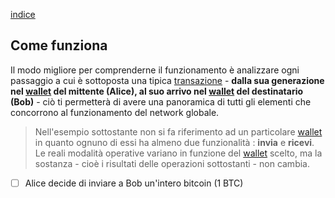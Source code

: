 [indice](README.md)
## Come funziona
Il modo migliore per comprenderne il funzionamento è analizzare ogni passaggio a cui è sottoposta una tipica [transazione](glossario.md#transazione) - __dalla sua generazione nel [wallet](glossario.md#wallet) del mittente  (Alice), al suo arrivo nel [wallet](glossario.md#wallet) del destinatario (Bob)__ - ciò ti permetterà di avere una panoramica di tutti gli elementi che concorrono al funzionamento del network globale.

> Nell'esempio sottostante non si fa riferimento ad un particolare [wallet](glossario.md#wallet) in quanto ognuno di essi ha almeno due funzionalità : __invia__ e __ricevi__. Le reali modalità operative variano in funzione del [wallet](glossario.md#wallet) scelto, ma la sostanza - cioè i risultati delle operazioni sottostanti - non cambia.

- [ ] Alice decide di inviare a Bob un'intero bitcoin (1 BTC) 
